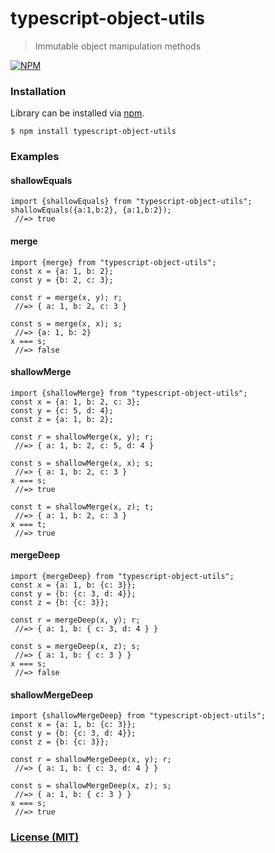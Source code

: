 # typescript-object-utils
> Immutable object manipulation methods

[![NPM](https://nodei.co/npm/typescript-object-utils.png?compact=true)](https://nodei.co/npm/typescript-object-utils/)

### Installation

Library can be installed via [npm](https://www.npmjs.com/package/typescript-object-utils).

```
$ npm install typescript-object-utils
```

### Examples 

#### shallowEquals
```
import {shallowEquals} from "typescript-object-utils";
shallowEquals({a:1,b:2}, {a:1,b:2});
 //=> true
```

#### merge
```
import {merge} from "typescript-object-utils";
const x = {a: 1, b: 2};
const y = {b: 2, c: 3};

const r = merge(x, y); r;
 //=> { a: 1, b: 2, c: 3 }
 
const s = merge(x, x); s;
 //=> {a: 1, b: 2}
x === s;
 //=> false
```

#### shallowMerge
```
import {shallowMerge} from "typescript-object-utils";
const x = {a: 1, b: 2, c: 3};
const y = {c: 5, d: 4};
const z = {a: 1, b: 2};

const r = shallowMerge(x, y); r;
 //=> { a: 1, b: 2, c: 5, d: 4 }

const s = shallowMerge(x, x); s;
 //=> { a: 1, b: 2, c: 3 }
x === s;
 //=> true

const t = shallowMerge(x, z); t;
 //=> { a: 1, b: 2, c: 3 }
x === t;
 //=> true
```

#### mergeDeep
```
import {mergeDeep} from "typescript-object-utils";
const x = {a: 1, b: {c: 3}};
const y = {b: {c: 3, d: 4}};
const z = {b: {c: 3}};

const r = mergeDeep(x, y); r;
 //=> { a: 1, b: { c: 3, d: 4 } }
 
const s = mergeDeep(x, z); s;
 //=> { a: 1, b: { c: 3 } }
x === s;
 //=> false
```

#### shallowMergeDeep
```
import {shallowMergeDeep} from "typescript-object-utils";
const x = {a: 1, b: {c: 3}};
const y = {b: {c: 3, d: 4}};
const z = {b: {c: 3}};

const r = shallowMergeDeep(x, y); r;
 //=> { a: 1, b: { c: 3, d: 4 } }
 
const s = shallowMergeDeep(x, z); s;
 //=> { a: 1, b: { c: 3 } }
x === s;
 //=> true
```

### [License (MIT)](LICENSE.md)
